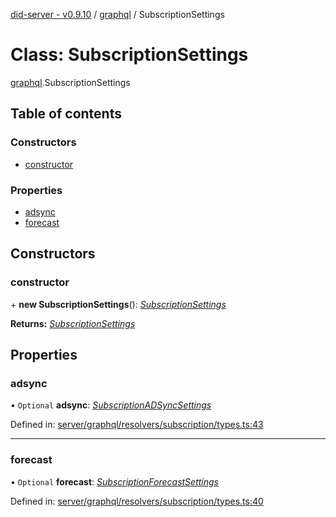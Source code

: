 [did-server - v0.9.10](../README.md) / [graphql](../modules/graphql.md) / SubscriptionSettings

# Class: SubscriptionSettings

[graphql](../modules/graphql.md).SubscriptionSettings

## Table of contents

### Constructors

- [constructor](graphql.subscriptionsettings.md#constructor)

### Properties

- [adsync](graphql.subscriptionsettings.md#adsync)
- [forecast](graphql.subscriptionsettings.md#forecast)

## Constructors

### constructor

\+ **new SubscriptionSettings**(): [*SubscriptionSettings*](graphql.subscriptionsettings.md)

**Returns:** [*SubscriptionSettings*](graphql.subscriptionsettings.md)

## Properties

### adsync

• `Optional` **adsync**: [*SubscriptionADSyncSettings*](graphql.subscriptionadsyncsettings.md)

Defined in: [server/graphql/resolvers/subscription/types.ts:43](https://github.com/Puzzlepart/did/blob/dev/server/graphql/resolvers/subscription/types.ts#L43)

___

### forecast

• `Optional` **forecast**: [*SubscriptionForecastSettings*](graphql.subscriptionforecastsettings.md)

Defined in: [server/graphql/resolvers/subscription/types.ts:40](https://github.com/Puzzlepart/did/blob/dev/server/graphql/resolvers/subscription/types.ts#L40)
